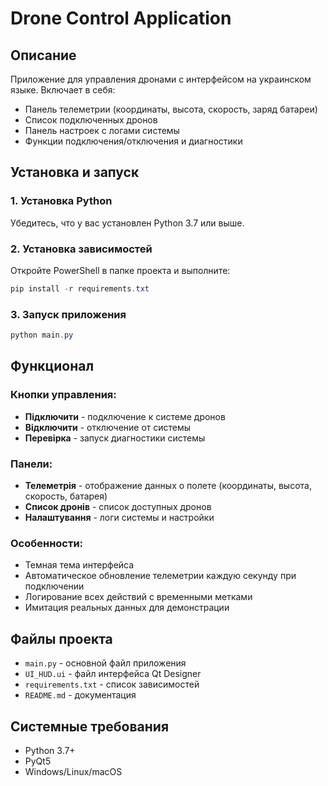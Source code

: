 # Drone Control Application

## Описание
Приложение для управления дронами с интерфейсом на украинском языке. Включает в себя:

- Панель телеметрии (координаты, высота, скорость, заряд батареи)
- Список подключенных дронов
- Панель настроек с логами системы
- Функции подключения/отключения и диагностики

## Установка и запуск

### 1. Установка Python
Убедитесь, что у вас установлен Python 3.7 или выше.

### 2. Установка зависимостей
Откройте PowerShell в папке проекта и выполните:

```powershell
pip install -r requirements.txt
```

### 3. Запуск приложения
```powershell
python main.py
```

## Функционал

### Кнопки управления:
- **Підключити** - подключение к системе дронов
- **Відключити** - отключение от системы
- **Перевірка** - запуск диагностики системы

### Панели:
- **Телеметрія** - отображение данных о полете (координаты, высота, скорость, батарея)
- **Список дронів** - список доступных дронов
- **Налаштування** - логи системы и настройки

### Особенности:
- Темная тема интерфейса
- Автоматическое обновление телеметрии каждую секунду при подключении
- Логирование всех действий с временными метками
- Имитация реальных данных для демонстрации

## Файлы проекта
- `main.py` - основной файл приложения
- `UI_HUD.ui` - файл интерфейса Qt Designer
- `requirements.txt` - список зависимостей
- `README.md` - документация

## Системные требования
- Python 3.7+
- PyQt5
- Windows/Linux/macOS